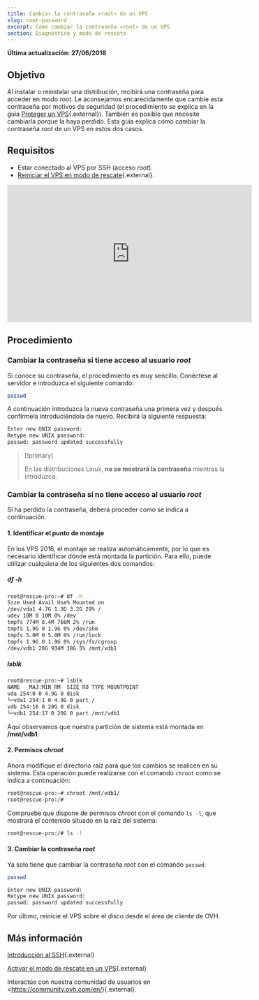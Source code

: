 ```yaml
---
title: Cambiar la contraseña «root» de un VPS
slug: root-password
excerpt: Cómo cambiar la contraseña «root» de un VPS
section: Diagnóstico y modo de rescate
---
```


**Última actualización: 27/06/2018**

## Objetivo

Al instalar o reinstalar una distribución, recibirá una contraseña para acceder en modo *root*. Le aconsejamos encarecidamente que cambie esta contraseña por motivos de seguridad (el procedimiento se explica en la guía [Proteger un VPS](../consejos-proteccion-vps){.external}). También es posible que necesite cambiarla porque la haya perdido. Esta guía explica cómo cambiar la contraseña *root* de un VPS en estos dos casos.

## Requisitos

- Estar conectado al VPS por SSH (acceso *root*).
- [Reiniciar el VPS en modo de rescate](../rescue/){.external}.

<iframe width="560" height="315" src="https://www.youtube.com/embed/ua1qoTMq35g?rel=0" frameborder="0" allow="autoplay; encrypted-media" allowfullscreen></iframe>

## Procedimiento

### Cambiar la contraseña si tiene acceso al usuario *root*

Si conoce su contraseña, el procedimiento es muy sencillo. Conéctese al servidor e introduzca el siguiente comando:

```sh
passwd
```

A continuación introduzca la nueva contraseña una primera vez y después confírmela introduciéndola de nuevo. Recibirá la siguiente respuesta:

```sh
Enter new UNIX password:
Retype new UNIX password:
passwd: password updated successfully
```

> [!primary]
>
> En las distribuciones Linux, **no se mostrará la contraseña** mientras la introduzca.
> 

### Cambiar la contraseña si no tiene acceso al usuario *root*

Si ha perdido la contraseña, deberá proceder como se indica a continuación.

#### 1. Identificar el punto de montaje

En los VPS 2016, el montaje se realiza automáticamente, por lo que es necesario identificar dónde está montada la partición. Para ello, puede utilizar cualquiera de los siguientes dos comandos:

##### df -h

```sh
root@rescue-pro:~# df -h
Size Used Avail Use% Mounted on
/dev/vda1 4.7G 1.3G 3.2G 29% /
udev 10M 0 10M 0% /dev
tmpfs 774M 8.4M 766M 2% /run
tmpfs 1.9G 0 1.9G 0% /dev/shm
tmpfs 5.0M 0 5.0M 0% /run/lock
tmpfs 1.9G 0 1.9G 0% /sys/fs/cgroup
/dev/vdb1 20G 934M 18G 5% /mnt/vdb1
```

##### lsblk

```sh
root@rescue-pro:~# lsblk
NAME   MAJ:MIN RM  SIZE RO TYPE MOUNTPOINT
vda 254:0 0 4.9G 0 disk
└─vda1 254:1 0 4.9G 0 part /
vdb 254:16 0 20G 0 disk
└─vdb1 254:17 0 20G 0 part /mnt/vdb1
```

Aquí observamos que nuestra partición de sistema está montada en **/mnt/vdb1**.


#### 2. Permisos *chroot*

Ahora modifique el directorio raíz para que los cambios se realicen en su sistema. Esta operación puede realizarse con el comando `chroot` como se indica a continuación:

```sh
root@rescue-pro:~# chroot /mnt/vdb1/
root@rescue-pro:/#
```

Compruebe que dispone de permisos *chroot* con el comando `ls -l`, que mostrará el contenido situado en la raíz del sistema:

```sh
root@rescue-pro:/# ls -l
```

#### 3. Cambiar la contraseña *root*

Ya solo tiene que cambiar la contraseña *root* con el comando `passwd`:

```sh
passwd
```
```sh
Enter new UNIX password:
Retype new UNIX password:
passwd: password updated successfully
```

Por último, reinicie el VPS sobre el disco desde el área de cliente de OVH.

## Más información

[Introducción al SSH](../../dedicated/introduccion-ssh/){.external}

[Activar el modo de rescate en un VPS](../rescue/){.external}

Interactúe con nuestra comunidad de usuarios en <https://community.ovh.com/en/){.external}.
